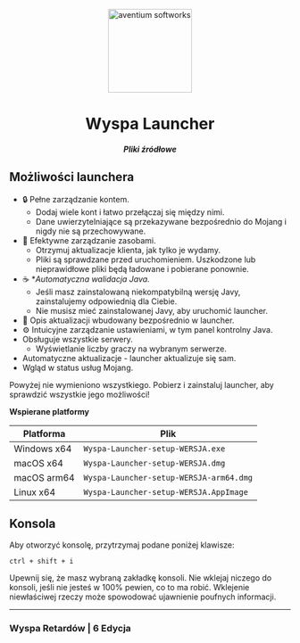 <p align="center"><img src="https://media.discordapp.net/attachments/824034997039005736/845670810231636068/launcher.png" width="150px" height="150px" alt="aventium softworks"></p>

<h1 align="center">Wyspa Launcher</h1>

<em><h5 align="center">Pliki źródłowe</h5></em>

## Możliwości launchera

* 🔒 Pełne zarządzanie kontem.
  * Dodaj wiele kont i łatwo przełączaj się między nimi.
  * Dane uwierzytelniające są przekazywane bezpośrednio do Mojang i nigdy nie są przechowywane.
* 📂 Efektywne zarządzanie zasobami.
  * Otrzymuj aktualizacje klienta, jak tylko je wydamy.
  * Pliki są sprawdzane przed uruchomieniem. Uszkodzone lub nieprawidłowe pliki będą ładowane i pobierane ponownie.
* ☕ **Automatyczna walidacja Java.*
  * Jeśli masz zainstalowaną niekompatybilną wersję Javy, zainstalujemy odpowiednią dla Ciebie.
  * Nie musisz mieć zainstalowanej Javy, aby uruchomić launcher.
* 📰 Opis aktualizacji wbudowany bezpośrednio w launcher.
* ⚙️ Intuicyjne zarządzanie ustawieniami, w tym panel kontrolny Java.
* Obsługuje wszystkie serwery.
  * Wyświetlanie liczby graczy na wybranym serwerze.
* Automatyczne aktualizacje - launcher aktualizuje się sam.
* Wgląd w status usług Mojang.

Powyżej nie wymieniono wszystkiego. Pobierz i zainstaluj launcher, aby sprawdzić wszystkie jego możliwości!

**Wspierane platformy**

| Platforma | Plik |
| -------- | ---- |
| Windows x64 | `Wyspa-Launcher-setup-WERSJA.exe` |
| macOS x64 | `Wyspa-Launcher-setup-WERSJA.dmg` |
| macOS arm64 | `Wyspa-Launcher-setup-WERSJA-arm64.dmg` |
| Linux x64 | `Wyspa-Launcher-setup-WERSJA.AppImage` |

## Konsola

Aby otworzyć konsolę, przytrzymaj podane poniżej klawisze:

```console
ctrl + shift + i
```

Upewnij się, że masz wybraną zakładkę konsoli. Nie wklejaj niczego do konsoli, jeśli nie jesteś w 100% pewien, co to ma robić. Wklejenie niewłaściwej rzeczy może spowodować ujawnienie poufnych informacji.

---

### Wyspa Retardów | 6 Edycja
